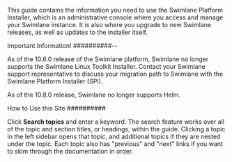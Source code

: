 This guide contains the information you need to use the Swimlane
Platform Installer, which is an administrative console where you access
and manage your Swimlane instance. It is also where you upgrade to new
Swimlane releases, as well as updates to the installer itself.

Important Information!
##########--

As of the 10.6.0 release of the Swimlane platform, Swimlane no longer
supports the Swimlane Linux Toolkit Installer. Contact your Swimlane
support representative to discuss your migration path to Swimlane with
the Swimlane Platform Installer (SPI).

As of the 10.8.0 release, Swimlane no longer supports Helm.

How to Use this Site
##########

Click __Search topics__ and enter a keyword. The search feature works
over all of the topic and section titles, or headings, within the guide.
Clicking a topic in the left sidebar opens that topic, and additional
topics if they are nested under the topic. Each topic also has
"previous" and "next" links if you want to skim through the
documentation in order.
